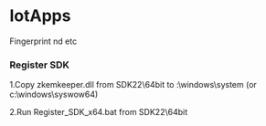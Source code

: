 # IotApps
Fingerprint nd etc

### Register SDK

1.Copy zkemkeeper.dll from SDK22\64bit to :\windows\system (or c:\windows\syswow64) 

2.Run Register_SDK_x64.bat from SDK22\64bit
